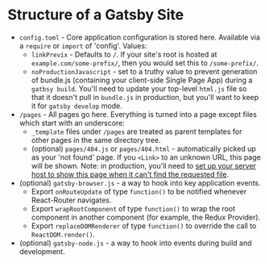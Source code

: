 # Structure of a Gatsby Site

- `config.toml` - Core application configuration is stored here. Available via a `require`
  or `import` of 'config'. Values:
  - `linkPrevix` - Defaults to `/`. If your site's root is hosted at `example.com/some-prefix/`, then you would set this to `/some-prefix/`.
  - `noProductionJavascript` - set to a truthy value to prevent generation of bundle.js
    (containing your client-side Single Page App) during a `gatbsy build`. You'll need
    to update your top-level `html.js` file so that it doesn't pull in `bundle.js` in
    production, but you'll want to keep it for `gatsby develop` mode.
- `/pages` - All pages go here. Everything is turned into a page except
  files which start with an underscore:
  - `_template` files under `/pages` are treated as parent templates for other pages in
    the same directory tree.
  - (optional) `pages/404.js` or `pages/404.html` - automatically picked up as your 'not
    found' page. If you `<Link>` to an unknown URL, this page will be shown. Note: in
    production, you'll need to [set up your server host to show this page when it can't find
    the requested file](https://github.com/gatsbyjs/gatsby/pull/121#issuecomment-194715068).
- (optional) `gatsby-browser.js` - a way to hook into key application events.
  - Export `onRouteUpdate` of type `function()` to be notified whenever React-Router
    navigates.
  - Export `wrapRootComponent` of type `function()` to wrap the root component in another
    component (for example, the Redux Provider).
  - Export `replaceDOMRenderer` of type `function()` to override the call to `ReactDOM.render()`.
- (optional) `gatsby-node.js` - a way to hook into events during build
  and development.

